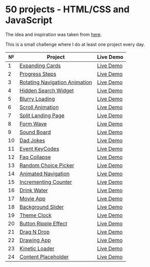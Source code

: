 # 50 projects - HTML/CSS and JavaScript

The idea and inspiration was taken from [here](https://github.com/bradtraversy/50projects50days).

This is a small challenge where I do at least one project every day.

| №   | Project                                                                                                     | Live Demo                                                                       |
| --- | ----------------------------------------------------------------------------------------------------------- | ------------------------------------------------------------------------------- |
| 1   | [Expanding Cards](https://github.com/Anakharsis9/50-projects/tree/main/Expanding%20Cards)                   | [Live Demo](https://anakharsis9.github.io/50-projects/Expanding%20Cards/)       |
| 2   | [Progress Steps](https://github.com/Anakharsis9/50-projects/tree/main/Progress%20Steps)                     | [Live Demo](https://anakharsis9.github.io/50-projects/Progress%20Steps/)        |
| 3   | [Rotating Navigation Animation](https://github.com/Anakharsis9/50-projects/tree/main/Rotating%20navigation) | [Live Demo](https://anakharsis9.github.io/50-projects/Rotating%20navigation/)   |
| 4   | [Hidden Search Widget](https://github.com/Anakharsis9/50-projects/tree/main/Hidden%20Search%20Widget)       | [Live Demo](https://anakharsis9.github.io/50-projects/Hidden%20Search%20Widget) |
| 5   | [Blurry Loading](https://github.com/Anakharsis9/50-projects/tree/main/Blurry%20loading)                     | [Live Demo](https://anakharsis9.github.io/50-projects/Blurry%20loading/)        |
| 6   | [Scroll Animation](https://github.com/Anakharsis9/50-projects/tree/main/Scroll%20Animation)                 | [Live Demo](https://anakharsis9.github.io/50-projects/Scroll%20Animation/)      |
| 7   | [Split Landing Page](https://github.com/Anakharsis9/50-projects/tree/main/Split%20Landing%20Page)           | [Live Demo](https://anakharsis9.github.io/50-projects/Split%20Landing%20Page/)  |
| 8   | [Form Wave](https://github.com/Anakharsis9/50-projects/tree/main/Form%20Wave)                               | [Live Demo](https://anakharsis9.github.io/50-projects/Form%20Wave)              |
| 9   | [Sound Board](https://github.com/Anakharsis9/50-projects/tree/main/Sound%20Board)                           | [Live Demo](https://anakharsis9.github.io/50-projects/Sound%20Board)            |
| 10  | [Dad Jokes](https://github.com/Anakharsis9/50-projects/tree/main/Dad%20Jokes)                               | [Live Demo](https://anakharsis9.github.io/50-projects/Dad%20Jokes)              |
| 11  | [Event KeyCodes](https://github.com/Anakharsis9/50-projects/tree/main/Event%20KeyCodes)                     | [Live Demo](https://anakharsis9.github.io/50-projects/Event%20KeyCodes)         |
| 12  | [Faq Collapse](https://github.com/Anakharsis9/50-projects/tree/main/Faq%20Collapse)                         | [Live Demo](https://anakharsis9.github.io/50-projects/Faq%20Collapse)           |
| 13  | [Random Choice Picker](https://github.com/Anakharsis9/50-projects/tree/main/Random%20Choice%20Picker)       | [Live Demo](https://anakharsis9.github.io/50-projects/Random%20Choice%20Picker) |
| 14  | [Animated Navigation](https://github.com/Anakharsis9/50-projects/tree/main/Animated%20Navigation)           | [Live Demo](https://anakharsis9.github.io/50-projects/Animated%20Navigation)    |
| 15  | [Incrementing Counter](https://github.com/Anakharsis9/50-projects/tree/main/Incrementing%20Counter)         | [Live Demo](https://anakharsis9.github.io/50-projects/Incrementing%20Counter)   |
| 16  | [Drink Water](https://github.com/Anakharsis9/50-projects/tree/main/Drink%20Water)                           | [Live Demo](https://anakharsis9.github.io/50-projects/Drink%20Water)            |
| 17  | [Movie App](https://github.com/Anakharsis9/50-projects/tree/main/Movie%20App)                               | [Live Demo](https://anakharsis9.github.io/50-projects/Movie%20App)              |
| 18  | [Background Slider](https://github.com/Anakharsis9/50-projects/tree/main/Background%20Slider)               | [Live Demo](https://anakharsis9.github.io/50-projects/Background%20Slider)      |
| 19  | [Theme Clock](https://github.com/Anakharsis9/50-projects/tree/main/Theme%20Clock)                           | [Live Demo](https://anakharsis9.github.io/50-projects/Theme%20Clock)            |
| 20  | [Button Ripple Effect](https://github.com/Anakharsis9/50-projects/tree/main/Button%20Ripple%20Effect)       | [Live Demo](https://anakharsis9.github.io/50-projects/Button%20Ripple%20Effect) |
| 21  | [Drag N Drop](https://github.com/Anakharsis9/50-projects/tree/main/Drag%20N%20Drop)                         | [Live Demo](https://anakharsis9.github.io/50-projects/Drag%20N%20Drop)          |
| 22  | [Drawing App](https://github.com/Anakharsis9/50-projects/tree/main/Drawing%20App)                           | [Live Demo](https://anakharsis9.github.io/50-projects/Drawing%20App)            |
| 23  | [Kinetic Loader](https://github.com/Anakharsis9/50-projects/tree/main/Kinetic%20Loader)                     | [Live Demo](https://anakharsis9.github.io/50-projects/Kinetic%20Loader)         |
| 24  | [Content Placeholder](https://github.com/Anakharsis9/50-projects/tree/main/Content%20Placeholder)           | [Live Demo](https://anakharsis9.github.io/50-projects/Content%20Placeholder)    |
